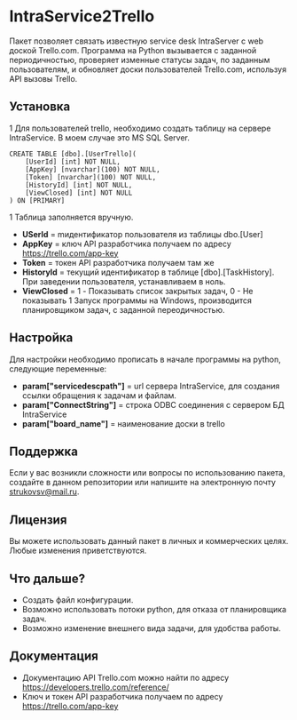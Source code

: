 # IntraService2Trello
Пакет позволяет связать известную service desk IntraServer с web доской Trello.com. Программа на Python вызывается с заданной периодичностью, проверяет изменные статусы задач, по заданным пользователям, и обновляет доски пользователей Trello.com, используя API вызовы Trello. 
## Установка
1 Для пользователей trello, необходимо создать таблицу на сервере IntraService. В моем случае это MS SQL Server.
```
CREATE TABLE [dbo].[UserTrello](
    [UserId] [int] NOT NULL,
    [AppKey] [nvarchar](100) NOT NULL,
    [Token] [nvarchar](100) NOT NULL,
    [HistoryId] [int] NOT NULL,
    [ViewClosed] [int] NOT NULL
) ON [PRIMARY]
```
1 Таблица заполняется вручную.
- **USerId** = mидентификатор пользователя из таблицы dbo.[User]
- **AppKey** = ключ API разработчика получаем по адресу <https://trello.com/app-key>
- **Token** = токен API разработчика получаем там же
- **HistoryId** = текущий идентификатор в таблице [dbo].[TaskHistory]. При заведении пользователя, устанавливаем в ноль. 
- **ViewClosed** = 1 - Показывать список закрытых задач, 0 - Не показывать
1 Запуск программы на Windows, производится планировщиком задач, с заданной переодичностью. 
## Настройка
Для настройки необходимо прописать в начале программы на python, следующие переменные: 
- **param["servicedescpath"]** = url сервера IntraService, для создания ссылки обращения к задачам и файлам.
- **param["ConnectString"]**   = строка ODBC соединения с сервером БД IntraService
- **param["board_name"]**      = наименование доски в trello
## Поддержка 
Если у вас возникли сложности или вопросы по использованию пакета, создайте в данном репозитории или напишите на электронную почту <strukovsv@mail.ru>.
## Лицензия
Вы можете использовать данный пакет в личных и коммерческих целях. Любые изменения приветствуются.
## Что дальше?
- Создать файл конфигурации. 
- Возможно использовать потоки python, для отказа от планировщика задач.
- Возможно изменение внешнего вида задачи, для удобства работы.
## Документация
- Документацию API Trello.com можно найти по адресу <https://developers.trello.com/reference/>
- Ключ и токен API разработчика получаем по адресу <https://trello.com/app-key>

